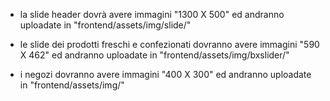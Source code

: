 - la slide header dovrà avere immagini 
"1300 X 500" 
ed andranno uploadate in 
"frontend/assets/img/slide/"


- le slide dei prodotti freschi e confezionati dovranno avere immagini
"590 X 462"
ed andranno uploadate in 
"frontend/assets/img/bxslider/"


- i negozi dovranno avere immagini
"400 X 300"
ed andranno uploadate in 
"frontend/assets/img/"